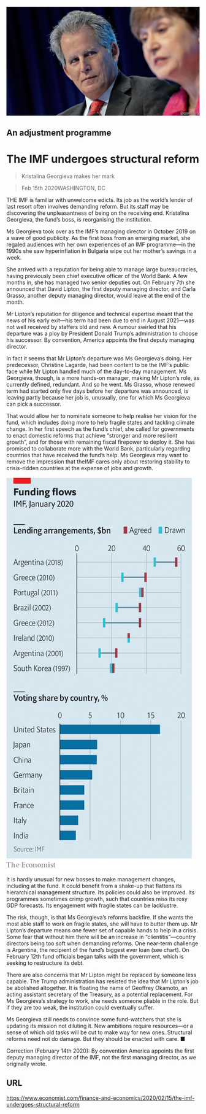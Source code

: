 ![](./images/20200215_FNP503.jpg)

## An adjustment programme

# The IMF undergoes structural reform

> Kristalina Georgieva makes her mark

> Feb 15th 2020WASHINGTON, DC

THE IMF is familiar with unwelcome edicts. Its job as the world’s lender of last resort often involves demanding reform. But its staff may be discovering the unpleasantness of being on the receiving end. Kristalina Georgieva, the fund’s boss, is reorganising the institution.

Ms Georgieva took over as the IMF’s managing director in October 2019 on a wave of good publicity. As the first boss from an emerging market, she regaled audiences with her own experiences of an IMF programme—in the 1990s she saw hyperinflation in Bulgaria wipe out her mother’s savings in a week.

She arrived with a reputation for being able to manage large bureaucracies, having previously been chief executive officer of the World Bank. A few months in, she has managed two senior deputies out. On February 7th she announced that David Lipton, the first deputy managing director, and Carla Grasso, another deputy managing director, would leave at the end of the month.

Mr Lipton’s reputation for diligence and technical expertise meant that the news of his early exit—his term had been due to end in August 2021—was not well received by staffers old and new. A rumour swirled that his departure was a ploy by President Donald Trump’s administration to choose his successor. By convention, America appoints the first deputy managing director.

In fact it seems that Mr Lipton’s departure was Ms Georgieva’s doing. Her predecessor, Christine Lagarde, had been content to be the IMF’s public face while Mr Lipton handled much of the day-to-day management. Ms Georgieva, though, is a more hands-on manager, making Mr Lipton’s role, as currently defined, redundant. And so he went. Ms Grasso, whose renewed term had started only five days before her departure was announced, is leaving partly because her job is, unusually, one for which Ms Georgieva can pick a successor.

That would allow her to nominate someone to help realise her vision for the fund, which includes doing more to help fragile states and tackling climate change. In her first speech as the fund’s chief, she called for governments to enact domestic reforms that achieve “stronger and more resilient growth”, and for those with remaining fiscal firepower to deploy it. She has promised to collaborate more with the World Bank, particularly regarding countries that have received the fund’s help. Ms Georgieva may want to remove the impression that theIMF cares only about restoring stability to crisis-ridden countries at the expense of jobs and growth.



![](./images/20200215_FNC169.png)

It is hardly unusual for new bosses to make management changes, including at the fund. It could benefit from a shake-up that flattens its hierarchical management structure. Its policies could also be improved. Its programmes sometimes crimp growth, such that countries miss its rosy GDP forecasts. Its engagement with fragile states can be lacklustre.

The risk, though, is that Ms Georgieva’s reforms backfire. If she wants the most able staff to work on fragile states, she will have to butter them up. Mr Lipton’s departure means one fewer set of capable hands to help in a crisis. Some fear that without him there will be an increase in “clientitis”—country directors being too soft when demanding reforms. One near-term challenge is Argentina, the recipient of the fund’s biggest ever loan (see chart). On February 12th fund officials began talks with the government, which is seeking to restructure its debt.

There are also concerns that Mr Lipton might be replaced by someone less capable. The Trump administration has resisted the idea that Mr Lipton’s job be abolished altogether. It is floating the name of Geoffrey Okamoto, an acting assistant secretary of the Treasury, as a potential replacement. For Ms Georgieva’s strategy to work, she needs someone pliable in the role. But if they are too weak, the institution could eventually suffer.

Ms Georgieva still needs to convince some fund-watchers that she is updating its mission not diluting it. New ambitions require resources—or a sense of which old tasks will be cut to make way for new ones. Structural reforms need not do damage. But they should be enacted with care. ■

Correction (February 14th 2020): By convention America appoints the first deputy managing director of the IMF, not the first managing director, as we originally wrote.

## URL

https://www.economist.com/finance-and-economics/2020/02/15/the-imf-undergoes-structural-reform
